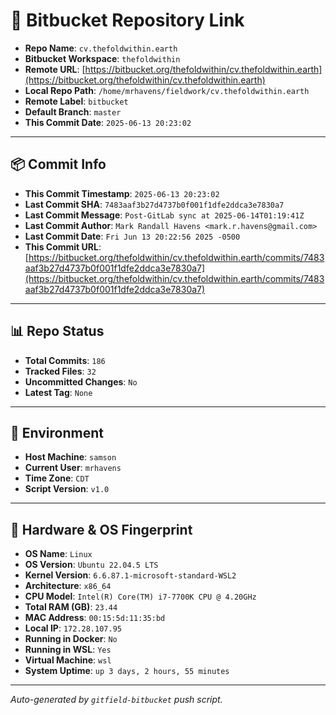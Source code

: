 # 🔗 Bitbucket Repository Link

- **Repo Name**: `cv.thefoldwithin.earth`
- **Bitbucket Workspace**: `thefoldwithin`
- **Remote URL**: [https://bitbucket.org/thefoldwithin/cv.thefoldwithin.earth](https://bitbucket.org/thefoldwithin/cv.thefoldwithin.earth)
- **Local Repo Path**: `/home/mrhavens/fieldwork/cv.thefoldwithin.earth`
- **Remote Label**: `bitbucket`
- **Default Branch**: `master`
- **This Commit Date**: `2025-06-13 20:23:02`

---

## 📦 Commit Info

- **This Commit Timestamp**: `2025-06-13 20:23:02`
- **Last Commit SHA**: `7483aaf3b27d4737b0f001f1dfe2ddca3e7830a7`
- **Last Commit Message**: `Post-GitLab sync at 2025-06-14T01:19:41Z`
- **Last Commit Author**: `Mark Randall Havens <mark.r.havens@gmail.com>`
- **Last Commit Date**: `Fri Jun 13 20:22:56 2025 -0500`
- **This Commit URL**: [https://bitbucket.org/thefoldwithin/cv.thefoldwithin.earth/commits/7483aaf3b27d4737b0f001f1dfe2ddca3e7830a7](https://bitbucket.org/thefoldwithin/cv.thefoldwithin.earth/commits/7483aaf3b27d4737b0f001f1dfe2ddca3e7830a7)

---

## 📊 Repo Status

- **Total Commits**: `186`
- **Tracked Files**: `32`
- **Uncommitted Changes**: `No`
- **Latest Tag**: `None`

---

## 🧭 Environment

- **Host Machine**: `samson`
- **Current User**: `mrhavens`
- **Time Zone**: `CDT`
- **Script Version**: `v1.0`

---

## 🧬 Hardware & OS Fingerprint

- **OS Name**: `Linux`
- **OS Version**: `Ubuntu 22.04.5 LTS`
- **Kernel Version**: `6.6.87.1-microsoft-standard-WSL2`
- **Architecture**: `x86_64`
- **CPU Model**: `Intel(R) Core(TM) i7-7700K CPU @ 4.20GHz`
- **Total RAM (GB)**: `23.44`
- **MAC Address**: `00:15:5d:11:35:bd`
- **Local IP**: `172.28.107.95`
- **Running in Docker**: `No`
- **Running in WSL**: `Yes`
- **Virtual Machine**: `wsl`
- **System Uptime**: `up 3 days, 2 hours, 55 minutes`

---

_Auto-generated by `gitfield-bitbucket` push script._
